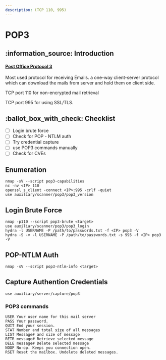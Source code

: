 ```yaml
---
description: (TCP 110, 995)
---
```


# POP3

## :information\_source: Introduction

#### [Post Office Protocol 3](https://networkencyclopedia.com/post-office-protocol-version-3-pop3/)

Most used protocol for receiving Emails. a one-way client-server protocol which can download the mails from server and hold them on client side.

TCP port 110 for non-encrypted mail retrieval

TCP port 995 for using SSL/TLS.

## :ballot\_box\_with\_check: Checklist

* [ ] Login brute force
* [ ] Check for POP - NTLM auth
* [ ] Try credential capture
* [ ] use POP3 commands manually&#x20;
* [ ] Check for CVEs

## Enumeration

```
nmap -sV --script pop3-capabilities
nc -nv <IP> 110
openssl s_client -connect <IP>:995 -crlf -quiet
use auxiliary/scanner/pop3/pop3_version
```

## Login Brute Force

```
nmap -p110 --script pop3-brute <target>
use auxiliary/scanner/pop3/pop3_login
hydra -l USERNAME -P /path/to/passwords.txt -f <IP> pop3 -V
hydra -S -v -l USERNAME -P /path/to/passwords.txt -s 995 -f <IP> pop3 -V
```

## POP-NTLM Auth

```
nmap -sV --script pop3-ntlm-info <target>
```

## Capture Authention Credentials

```
use auxiliary/server/capture/pop3
```

### POP3 commands

```
USER Your user name for this mail server
PASS Your password.
QUIT End your session.
STAT Number and total size of all messages
LIST Message# and size of message
RETR message# Retrieve selected message
DELE message# Delete selected message
NOOP No-op. Keeps you connection open.
RSET Reset the mailbox. Undelete deleted messages.
```
